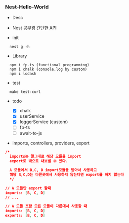 ### Nest-Hello-World

- Desc
 - Nest 공부겸 간단한 API

- init

```
  nest g -h
```

- Library

```
  npm i fp-ts (functional programming)
  npm i chalk (console.log by custom)
  npm i lodash
```

- test

```
  make test-curl
```

- todo

  - [x] chalk
  - [x] userService
  - [x] loggerService (custom)
  - [ ] fp-ts
  - [ ] await-to-js

- imports, controllers, providers, export

```json
/*
  imports는 말그대로 해당 모듈을 import
  export로 밖으로 내보낼 수 있다.

  A 모듈에서 B,C, D import모듈을 받아서 사용하고
  해당 B,C,D는 다른곳에서 사용하지 않는다면 export를 하지 않는다
  */

// A 모듈만 export 할때
imports: [B, C, D]
// ...

// A 모듈 포함 모든 모듈이 다른데서 사용할 때
imports: [B, C, D]
exports: [B, C, D]
```
